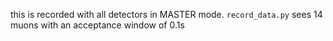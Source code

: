 this is recorded with all detectors in MASTER mode. `record_data.py` sees 14 muons with an acceptance window of 0.1s
